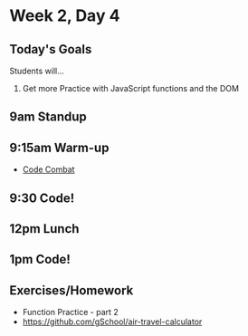 # Week 2, Day 4

## Today's Goals

Students will...

1. Get more Practice with JavaScript functions and the DOM

## 9am Standup

## 9:15am Warm-up

- [Code Combat](https://codecombat.com/)

## 9:30 Code!

## 12pm Lunch

## 1pm Code!

## Exercises/Homework

- Function Practice - part 2
- https://github.com/gSchool/air-travel-calculator
